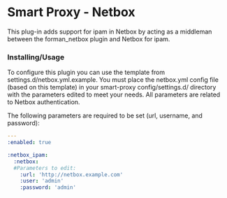 # Smart Proxy - Netbox

This plug-in adds support for ipam in Netbox by acting as a middleman between the forman_netbox plugin and Netbox for ipam.

### Installing/Usage

To configure this plugin you can use the template from settings.d/netbox.yml.example.
You must place the netbox.yml config file (based on this template) in your 
smart-proxy config/settings.d/ directory with the parameters edited to meet your needs. All parameters are related to Netbox authentication.

The following parameters are required to be set (url, username, and password):

```yaml
---
:enabled: true

:netbox_ipam:
  :netbox:
  #Parameters to edit:
    :url: 'http://netbox.example.com'
    :user: 'admin'
    :password: 'admin'
```
